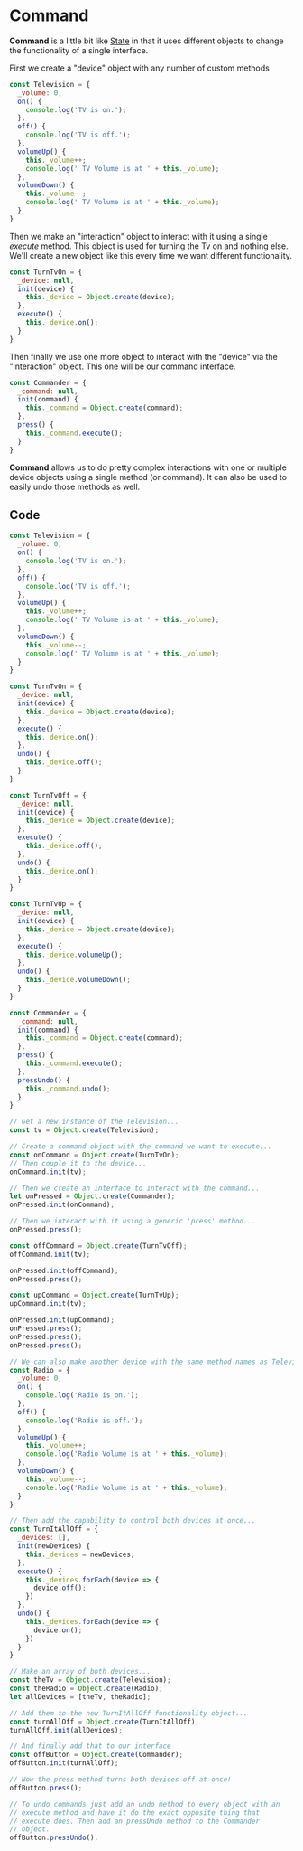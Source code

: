 # Command

**Command** is a little bit like [State](./js/state.js) in that it uses 
different objects to change the functionality of a single interface. 

First we create a "device" object with any number of custom methods 

```js
const Television = {
  _volume: 0,
  on() {
    console.log('TV is on.');
  },
  off() {
    console.log('TV is off.');
  },
  volumeUp() {
    this._volume++;
    console.log(' TV Volume is at ' + this._volume);
  },
  volumeDown() {
    this._volume--;
    console.log(' TV Volume is at ' + this._volume);
  }
}
```


Then we make an "interaction" object to interact with it using a single 
*execute* method. This object is used for turning the Tv on and nothing
else. We'll create a new object like this every time we want different
functionality.

```js
const TurnTvOn = {
  _device: null,
  init(device) {
    this._device = Object.create(device);
  },
  execute() {
    this._device.on();
  }
}
```

Then finally we use one more object to interact with the "device"
via the "interaction" object. This one will be our command interface.

```js
const Commander = {
  _command: null,
  init(command) {
    this._command = Object.create(command);
  },
  press() {
    this._command.execute();
  }
}
```

**Command** allows us to do pretty complex interactions with one or
multiple device objects using a single method (or command). It can also 
be used to easily undo those methods as well.

## Code

```js
const Television = {
  _volume: 0,
  on() {
    console.log('TV is on.');
  },
  off() {
    console.log('TV is off.');
  },
  volumeUp() {
    this._volume++;
    console.log(' TV Volume is at ' + this._volume);
  },
  volumeDown() {
    this._volume--;
    console.log(' TV Volume is at ' + this._volume);
  }
}

const TurnTvOn = {
  _device: null,
  init(device) {
    this._device = Object.create(device);
  },
  execute() {
    this._device.on();
  },
  undo() {
    this._device.off();
  }
}

const TurnTvOff = {
  _device: null,
  init(device) {
    this._device = Object.create(device);
  },
  execute() {
    this._device.off();
  },
  undo() {
    this._device.on();
  }
}

const TurnTvUp = {
  _device: null,
  init(device) {
    this._device = Object.create(device);
  },
  execute() {
    this._device.volumeUp();
  },
  undo() {
    this._device.volumeDown();
  }
}

const Commander = {
  _command: null,
  init(command) {
    this._command = Object.create(command);
  },
  press() {
    this._command.execute();
  },
  pressUndo() {
    this._command.undo();
  }
}

// Get a new instance of the Television...
const tv = Object.create(Television);

// Create a command object with the command we want to execute...
const onCommand = Object.create(TurnTvOn);
// Then couple it to the device...
onCommand.init(tv);

// Then we create an interface to interact with the command...
let onPressed = Object.create(Commander);
onPressed.init(onCommand);

// Then we interact with it using a generic 'press' method...
onPressed.press();

const offCommand = Object.create(TurnTvOff);
offCommand.init(tv);

onPressed.init(offCommand);
onPressed.press();

const upCommand = Object.create(TurnTvUp);
upCommand.init(tv);

onPressed.init(upCommand);
onPressed.press();
onPressed.press();
onPressed.press();

// We can also make another device with the same method names as Television...
const Radio = {
  _volume: 0,
  on() {
    console.log('Radio is on.');
  },
  off() {
    console.log('Radio is off.');
  },
  volumeUp() {
    this._volume++;
    console.log('Radio Volume is at ' + this._volume);
  },
  volumeDown() {
    this._volume--;
    console.log('Radio Volume is at ' + this._volume);
  }
}

// Then add the capability to control both devices at once...
const TurnItAllOff = {
  _devices: [],
  init(newDevices) {
    this._devices = newDevices;
  },
  execute() {
    this._devices.forEach(device => {
      device.off();
    })
  },
  undo() {
    this._devices.forEach(device => {
      device.on();
    })
  }
}

// Make an array of both devices...
const theTv = Object.create(Television);
const theRadio = Object.create(Radio);
let allDevices = [theTv, theRadio];

// Add them to the new TurnItAllOff functionality object...
const turnAllOff = Object.create(TurnItAllOff);
turnAllOff.init(allDevices);

// And finally add that to our interface
const offButton = Object.create(Commander);
offButton.init(turnAllOff);

// Now the press method turns both devices off at once!
offButton.press();

// To undo commands just add an undo method to every object with an
// execute method and have it do the exact opposite thing that 
// execute does. Then add an pressUndo method to the Commander
// object.
offButton.pressUndo();
```
